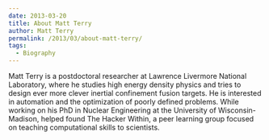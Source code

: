 ```yaml
---
date: 2013-03-20
title: About Matt Terry
author: Matt Terry
permalink: /2013/03/about-matt-terry/
tags:
  - Biography
---
```

Matt Terry is a postdoctoral researcher at Lawrence Livermore National Laboratory, where he studies high energy density physics and tries to design ever more clever inertial confinement fusion targets. He is interested in automation and the optimization of poorly defined problems. While working on his PhD in Nuclear Engineering at the University of Wisconsin-Madison, helped found The Hacker Within, a peer learning group focused on teaching computational skills to scientists.
